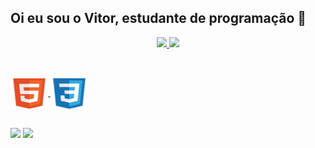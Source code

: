 ## Oi eu sou o Vitor, estudante de programação 🤖
<div align="center">
  <a href="https://github.com/vitor-nmk">
  <img height="42%" src="https://github-readme-stats.vercel.app/api?username=vitor-nmk&show_icons=true&theme=highcontrast&include_all_commits=true&count_private=true"/>
  <img height="50%" src="https://github-readme-stats.vercel.app/api/top-langs/?username=vitor-nmk&layout=compact&langs_count=7&theme=highcontrast"/>
</div>
  
  ##
  
<div style="display: inline_block"><br>
  
  <img align="center" alt="Rafa-HTML" height="50" width="60" src="https://raw.githubusercontent.com/devicons/devicon/master/icons/html5/html5-original.svg">
  <img align="center" alt="Rafa-CSS" height="50" width="60" src="https://raw.githubusercontent.com/devicons/devicon/master/icons/css3/css3-original.svg">
  
</div>
  
  ##
 
<div> 
 <div>  
  <a href="https://www.instagram.com/vitugarcia58/" target="_blank"><img src="https://img.shields.io/badge/-Instagram-%23E4405F?style=for-the-badge&logo=instagram&logoColor=white" target="_blank"></a>
  <a href = "mailto:canaldovitor3632@gmail.com"><img src="https://img.shields.io/badge/-Gmail-%23333?style=for-the-badge&logo=gmail&logoColor=white" target="_blank"></a> 
  </a>
 
  </div>

</div>
